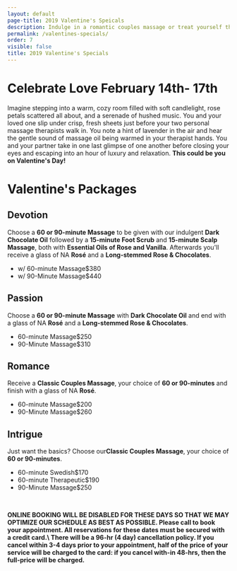 ```yaml
---
layout: default
page-title: 2019 Valentine's Speicals
description: Indulge in a romantic couples massage or treat yourself this valentine's day.
permalink: /valentines-specials/
order: 7
visible: false
title: 2019 Valentine's Specials
---
```

<h1>Celebrate Love February 14th- 17th</h1>

<p>Imagine stepping into a warm, cozy room filled with soft candlelight, rose petals scattered all about, and a serenade of hushed music.  You and your loved one slip under crisp, fresh sheets just before your two personal massage therapists walk in. You note a hint of lavender in the air and hear the gentle sound of massage oil being warmed in your therapist hands. You and your partner take in one last glimpse of one another before closing your eyes and escaping into an hour of luxury and relaxation.  <strong>This could be you on Valentine's Day!</strong></p>

<h1>Valentine's Packages</h1>

<h2>Devotion</h2>

<p>Choose a <b>60 or 90-minute Massage</b> to be given with our indulgent <b>Dark Chocolate Oil</b> followed by a <b>15-minute Foot Scrub</b> and <b>15-minute Scalp Massage</b>, both with <b>Essential Oils of Rose and Vanilla</b>. Afterwards you'll receive a glass of NA <b>Rosé</b> and a <b>Long-stemmed Rose & Chocolates</b>. </p>

<ul class="dotted-list">

<li><span>w/ 60-minute Massage</span><span>$380</span></li>

<li><span>w/ 90-Minute Massage</span><span>$440</span></li>

</ul>

<h2>Passion</h2>

<p>Choose a <b>60 or 90-minute Massage</b> with <b>Dark Chocolate Oil</b> and end with a glass of NA <b>Rosé</b> and a <b>Long-stemmed Rose & Chocolates</b>. </p> 

<ul class="dotted-list">

<li><span>60-minute Massage</span><span>$250</span></li>

<li><span>90-Minute Massage</span><span>$310</span></li>

</ul>

<h2>Romance</h2>

<p>Receive a <b>Classic Couples Massage</b>, your choice of <b>60 or 90-minutes</b> and finish with a glass of NA <b>Rosé</b>. 
</p>

<ul class="dotted-list">

<li><span>60-minute Massage</span><span>$200</span></li>

<li><span>90-Minute Massage</span><span>$260</span></li>

</ul>

<h2>Intrigue</h2>

<p>Just want the basics?  Choose our<b>Classic Couples Massage</b>, your choice of <b>60 or 90-minutes</b>.
</p>

<ul class="dotted-list">

<li><span>60-minute Swedish</span><span>$170</span></li>

<li><span>60-minute Therapeutic</span><span>$190</span></li>

<li><span>90-Minute Massage</span><span>$250</span></li>

</ul>

<br>

<p><strong class="red">
ONLINE BOOKING WILL BE DISABLED FOR THESE DAYS SO THAT WE MAY OPTIMIZE OUR SCHEDULE AS BEST AS POSSIBLE.
Please call to book your appointment.  All reservations for these dates must be secured with a credit card.\
There will be a 96-hr (4 day) cancellation policy.  If you cancel within 3-4 days prior to your appointment, 
half of the price of your service will be charged to the card: if you cancel with-in 48-hrs, then the 
full-price will be charged.
</strong></p>
